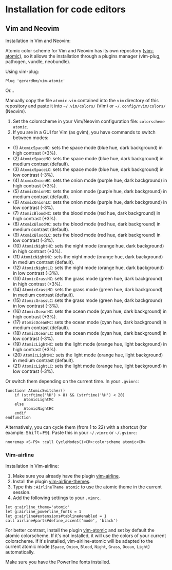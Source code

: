 # Installation for code editors

## Vim and Neovim

Installation in Vim and Neovim:

Atomic color scheme for Vim and Neovim has its own repository ([vim-atomic](https://github.com/gerardbm/vim-atomic)), so it allows the installation through a plugins manager (vim-plug, pathogen, vundle, neobundle).

Using vim-plug:

```viml
Plug 'gerardbm/vim-atomic'
```

Or...

Manually copy the file `atomic.vim` contained into the `vim` directory of this repository and paste it into `~/.vim/colors/` (Vim) or `~/.config/nvim/colors/` (Neovim).

1. Set the colorscheme in your Vim/Neovim configuration file: `colorscheme atomic`.
2. If you are in a GUI for Vim (as gvim), you have commands to switch between modes:
- (1) `AtomicSpaceHC`: sets the space mode (blue hue, dark background) in high contrast (+3%).
- (2) `AtomicSpaceMC`: sets the space mode (blue hue, dark background) in medium contrast (default).
- (3) `AtomicSpaceLC`: sets the space mode (blue hue, dark background) in low contrast (-3%).
- (4) `AtomicOnionHC`: sets the onion mode (purple hue, dark background) in high contrast (+3%).
- (5) `AtomicOnionMC`: sets the onion mode (purple hue, dark background) in medium contrast (default).
- (6) `AtomicOnionLC`: sets the onion mode (purple hue, dark background) in low contrast (-3%).
- (7) `AtomicBloodHC`: sets the blood mode (red hue, dark background) in high contrast (+3%).
- (8) `AtomicBloodMC`: sets the blood mode (red hue, dark background) in medium contrast (default).
- (9) `AtomicBloodLC`: sets the blood mode (red hue, dark background) in low contrast (-3%).
- (10) `AtomicNightHC`: sets the night mode (orange hue, dark background) in high contrast (+3%).
- (11) `AtomicNightMC`: sets the night mode (orange hue, dark background) in medium contrast (default).
- (12) `AtomicNightLC`: sets the night mode (orange hue, dark background) in low contrast (-3%).
- (13) `AtomicGrassHC`: sets the grass mode (green hue, dark background) in high contrast (+3%).
- (14) `AtomicGrassMC`: sets the grass mode (green hue, dark background) in medium contrast (default).
- (15) `AtomicGrassLC`: sets the grass mode (green hue, dark background) in low contrast (-3%).
- (16) `AtomicOceanHC`: sets the ocean mode (cyan hue, dark background) in high contrast (+3%).
- (17) `AtomicOceanMC`: sets the ocean mode (cyan hue, dark background) in medium contrast (default).
- (18) `AtomicOceanLC`: sets the ocean mode (cyan hue, dark background) in low contrast (-3%).
- (19) `AtomicLightHC`: sets the light mode (orange hue, light background) in high contrast (+3%).
- (20) `AtomicLightMC`: sets the light mode (orange hue, light background) in medium contrast (default).
- (21) `AtomicLightLC`: sets the light mode (orange hue, light background) in low contrast (-3%).

Or switch them depending on the current time. In your `.gvimrc`:

```viml
function! AtomicSwitcher()
	if (strftime('%H') > 8) && (strftime('%H') < 20)
		AtomicLightMC
	else
		AtomicNightHC
	endif
endfunction
```

Alternatively, you can cycle them (from 1 to 22) with a shortcut (for example: <kbd>Shift</kbd>+<kbd>F9</kbd>). Paste this in your `~/.vimrc` or `~/.gvimrc`:

```viml
nnoremap <S-F9> :call CycleModes()<CR>:colorscheme atomic<CR>
```

### Vim-airline

Installation in Vim-airline:

1. Make sure you already have the plugin [vim-airline](https://github.com/vim-airline/vim-airline).
2. Install the plugin [vim-airline-themes](https://github.com/vim-airline/vim-airline-themes).
3. Type this `:AirlineTheme atomic` to use the atomic theme in the current session.
4. Add the following settings to your `.vimrc`.

```viml
let g:airline_theme='atomic'
let g:airline_powerline_fonts = 1
let g:airline#extensions#tabline#enabled = 1
call airline#parts#define_accent('mode', 'black')
```

For better contrast, install the plugin [vim-atomic](https://github.com/gerardbm/vim-atomic) and set by default the atomic colorscheme. If it's not installed, it will use the colors of your current colorscheme. If it's installed, vim-airline-atomic will be adapted to the current atomic mode (`Space`, `Onion`, `Blood`, `Night`, `Grass`, `Ocean`, `Light`) automatically.

Make sure you have the Powerline fonts installed.
